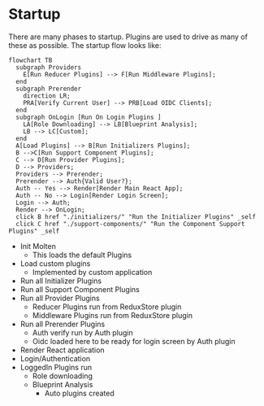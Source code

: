 # Startup

There are many phases to startup. Plugins are used to drive as many of these as possible. The startup flow looks like:

``` mermaid
flowchart TB
  subgraph Providers
    E[Run Reducer Plugins] --> F[Run Middleware Plugins];
  end
  subgraph Prerender
    direction LR;
    PRA[Verify Current User] --> PRB[Load OIDC Clients];
  end
  subgraph OnLogin [Run On Login Plugins ]
    LA[Role Downloading] --> LB[Blueprint Analysis];
    LB --> LC[Custom];
  end
  A[Load Plugins] --> B[Run Initializers Plugins];
  B -->C[Run Support Component Plugins];
  C --> D[Run Provider Plugins];
  D --> Providers;
  Providers --> Prerender;
  Prerender --> Auth{Valid User?};
  Auth -- Yes --> Render[Render Main React App];
  Auth -- No --> Login[Render Login Screen];
  Login --> Auth;
  Render --> OnLogin;
  click B href "./initializers/" "Run the Initializer Plugins" _self
  click C href "./support-components/" "Run the Component Support Plugins" _self
```


* Init Molten
    - This loads the default Plugins
* Load custom plugins
    - Implemented by custom application
* Run all Initializer Plugins
* Run all Support Component Plugins
* Run all Provider Plugins
    - Reducer Plugins run from ReduxStore plugin
    - Middleware Plugins run from ReduxStore plugin
* Run all Prerender Plugins
    - Auth verify run by Auth plugin
    - Oidc loaded here to be ready for login screen by Auth plugin
* Render React application
* Login/Authentication
* LoggedIn Plugins run
    - Role downloading
    - Blueprint Analysis
        * Auto plugins created
